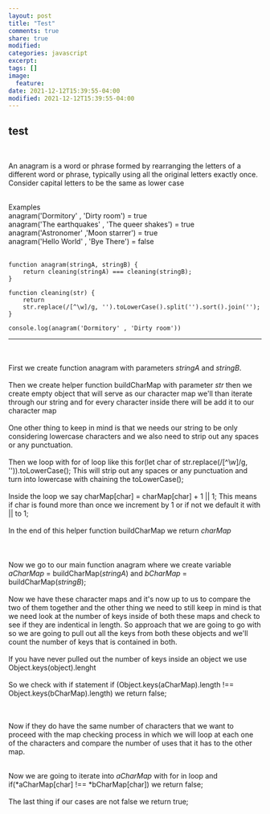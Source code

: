 ```yaml
---
layout: post
title: "Test"
comments: true
share: true
modified:
categories: javascript
excerpt:
tags: []
image:
  feature:
date: 2021-12-12T15:39:55-04:00
modified: 2021-12-12T15:39:55-04:00
---
```


## test

<br>

An anagram is a word or phrase formed by rearranging the letters of a different word or phrase, typically using all the original letters exactly once. Consider capital letters to be the same as lower case

<br>
Examples <br>
anagram('Dormitory' , 'Dirty room') = true<br>
anagram('The earthquakes' , 'The queer shakes') = true<br>
anagram('Astronomer' ,'Moon starrer') = true<br>
anagram('Hello World' , 'Bye There') = false<br>
<br>

~~~
function anagram(stringA, stringB) {
	return cleaning(stringA) === cleaning(stringB);
}

function cleaning(str) {
	return 
	str.replace(/[^\w]/g, '').toLowerCase().split('').sort().join('');
}

console.log(anagram('Dormitory' , 'Dirty room'))
~~~
___

<br><br>
First we create function anagram with parameters *stringA* and *stringB*.
<br><br>
Then we create helper function buildCharMap with parameter *str* then we create empty object that will serve as our character map we'll than iterate through our string and for every character inside there will be add it to our character map
<br><br>
One other thing to keep in mind is that we needs our string to be only considering lowercase characters and we also need to strip out any spaces or any punctuation.
<br><br>
Then we loop with for of loop like this for(let char of str.replace(/[^\w]/g, '')).toLowerCase(); This will strip out any spaces or any punctuation and turn into lowercase with chaining the toLowerCase();
<br><br>
Inside the loop we say charMap[char] = charMap[char] + 1 || 1; This means if char is found more than once we increment by 1 or if not we default it with || to 1;
<br><br>
In the end of this helper function buildCharMap we return *charMap*
<br><br>
<br><br>
Now we go to our main function anagram where we create variable *aCharMap* = buildCharMap(*stringA*) and *bCharMap* = buildCharMap(*stringB*);
<br><br>
Now we have these character maps and it's now up to us to compare the two of them together and the other thing we need to still keep in mind is that we need look at the number of keys inside of both these maps and check to see if they are indentical in length. So approach that we are going to go with so we are going to pull out all the keys from both these objects and we'll count the number of keys that is contained in both.
<br><br>
If you have never pulled out the number of keys inside an object we use Object.keys(object).lenght
<br><br>
So we check with if statement if (Object.keys(aCharMap).length !== Object.keys(bCharMap).length) we return false;

<br><br>
Now if they do have the same number of characters that we want to proceed with the map checking process in which we will loop at each one of the characters and compare the number of uses that it has to the other map.
<br><br>

Now we are going to iterate into *aCharMap* with for in loop and if(*aCharMap[char] !== *bCharMap[char]) we return false;
<br><br>
The last thing if our cases are not false we return true;